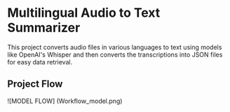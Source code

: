 # Multilingual Audio to Text Summarizer

This project converts audio files in various languages to text using models like OpenAI's Whisper and then converts the transcriptions into JSON files for easy data retrieval.

## Project Flow

![MODEL FLOW] (Workflow_model.png)
